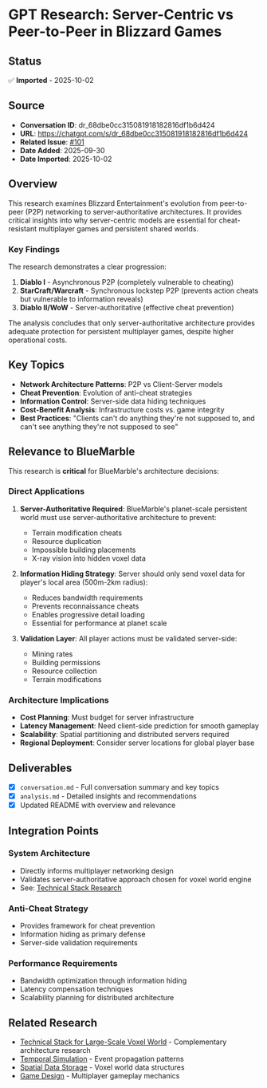 # GPT Research: Server-Centric vs Peer-to-Peer in Blizzard Games

## Status

✅ **Imported** - 2025-10-02

## Source

- **Conversation ID**: dr_68dbe0cc315081918182816df1b6d424
- **URL**: https://chatgpt.com/s/dr_68dbe0cc315081918182816df1b6d424
- **Related Issue**: [#101](https://github.com/Nomoos/BlueMarble.Design/issues/101)
- **Date Added**: 2025-09-30
- **Date Imported**: 2025-10-02

## Overview

This research examines Blizzard Entertainment's evolution from peer-to-peer (P2P) networking to server-authoritative architectures. It provides critical insights into why server-centric models are essential for cheat-resistant multiplayer games and persistent shared worlds.

### Key Findings

The research demonstrates a clear progression:
1. **Diablo I** - Asynchronous P2P (completely vulnerable to cheating)
2. **StarCraft/Warcraft** - Synchronous lockstep P2P (prevents action cheats but vulnerable to information reveals)
3. **Diablo II/WoW** - Server-authoritative (effective cheat prevention)

The analysis concludes that only server-authoritative architecture provides adequate protection for persistent multiplayer games, despite higher operational costs.

## Key Topics

- **Network Architecture Patterns**: P2P vs Client-Server models
- **Cheat Prevention**: Evolution of anti-cheat strategies
- **Information Control**: Server-side data hiding techniques
- **Cost-Benefit Analysis**: Infrastructure costs vs. game integrity
- **Best Practices**: "Clients can't do anything they're not supposed to, and can't see anything they're not supposed to see"

## Relevance to BlueMarble

This research is **critical** for BlueMarble's architecture decisions:

### Direct Applications

1. **Server-Authoritative Required**: BlueMarble's planet-scale persistent world must use server-authoritative architecture to prevent:
   - Terrain modification cheats
   - Resource duplication
   - Impossible building placements
   - X-ray vision into hidden voxel data

2. **Information Hiding Strategy**: Server should only send voxel data for player's local area (500m-2km radius):
   - Reduces bandwidth requirements
   - Prevents reconnaissance cheats
   - Enables progressive detail loading
   - Essential for performance at planet scale

3. **Validation Layer**: All player actions must be validated server-side:
   - Mining rates
   - Building permissions
   - Resource collection
   - Terrain modifications

### Architecture Implications

- **Cost Planning**: Must budget for server infrastructure
- **Latency Management**: Need client-side prediction for smooth gameplay
- **Scalability**: Spatial partitioning and distributed servers required
- **Regional Deployment**: Consider server locations for global player base

## Deliverables

- [x] `conversation.md` - Full conversation summary and key topics
- [x] `analysis.md` - Detailed insights and recommendations
- [x] Updated README with overview and relevance

## Integration Points

### System Architecture
- Directly informs multiplayer networking design
- Validates server-authoritative approach chosen for voxel world engine
- See: [Technical Stack Research](../conversation-dr_68dbe0e4/)

### Anti-Cheat Strategy
- Provides framework for cheat prevention
- Information hiding as primary defense
- Server-side validation requirements

### Performance Requirements
- Bandwidth optimization through information hiding
- Latency compensation techniques
- Scalability planning for distributed architecture

## Related Research

- [Technical Stack for Large-Scale Voxel World](../conversation-dr_68dbe0e4/) - Complementary architecture research
- [Temporal Simulation](../conversation-temporal-simulation/) - Event propagation patterns
- [Spatial Data Storage](../../spatial-data-storage/) - Voxel world data structures
- [Game Design](../../game-design/) - Multiplayer gameplay mechanics
